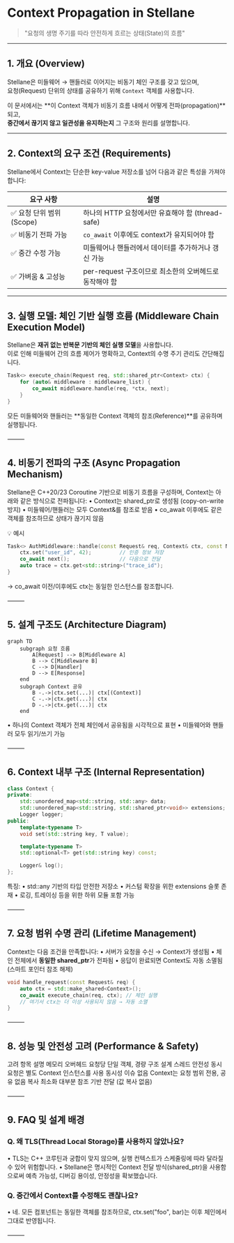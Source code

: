  # Context Propagation in Stellane

> "요청의 생명 주기를 따라 안전하게 흐르는 상태(State)의 흐름"

---

## 1. 개요 (Overview)

Stellane은 미들웨어 → 핸들러로 이어지는 비동기 체인 구조를 갖고 있으며,  
요청(Request) 단위의 상태를 공유하기 위해 `Context` 객체를 사용합니다.

이 문서에서는 **이 Context 객체가 비동기 흐름 내에서 어떻게 전파(propagation)**되고,  
**중간에서 끊기지 않고 일관성을 유지하는지** 그 구조와 원리를 설명합니다.

---

## 2. Context의 요구 조건 (Requirements)

Stellane에서 Context는 단순한 key-value 저장소를 넘어 다음과 같은 특성을 가져야 합니다:

| 요구 사항 | 설명 |
|-----------|------|
| ✅ 요청 단위 범위(Scope) | 하나의 HTTP 요청에서만 유효해야 함 (thread-safe) |
| ✅ 비동기 전파 가능 | `co_await` 이후에도 context가 유지되어야 함 |
| ✅ 중간 수정 가능 | 미들웨어나 핸들러에서 데이터를 추가하거나 갱신 가능 |
| ✅ 가벼움 & 고성능 | per-request 구조이므로 최소한의 오버헤드로 동작해야 함 |

---

## 3. 실행 모델: 체인 기반 실행 흐름 (Middleware Chain Execution Model)

Stellane은 **재귀 없는 반복문 기반의 체인 실행 모델**을 사용합니다.  
이로 인해 미들웨어 간의 흐름 제어가 명확하고, Context의 수명 주기 관리도 간단해집니다.

```cpp
Task<> execute_chain(Request req, std::shared_ptr<Context> ctx) {
    for (auto& middleware : middleware_list) {
        co_await middleware.handle(req, *ctx, next);
    }
}
```
모든 미들웨어와 핸들러는 **동일한 Context 객체의 참조(Reference)**를 공유하며 실행됩니다.

⸻

## 4. 비동기 전파의 구조 (Async Propagation Mechanism)

Stellane은 C++20/23 Coroutine 기반으로 비동기 흐름을 구성하며,
Context는 아래와 같은 방식으로 전파됩니다:
	•	Context는 shared_ptr<Context>로 생성됨 (copy-on-write 방지)
	•	미들웨어/핸들러는 모두 Context&를 참조로 받음
	•	co_await 이후에도 같은 객체를 참조하므로 상태가 끊기지 않음

💡 예시
```cpp
Task<> AuthMiddleware::handle(const Request& req, Context& ctx, const Next& next) {
    ctx.set("user_id", 42);         // 인증 정보 저장
    co_await next();                // 다음으로 전달
    auto trace = ctx.get<std::string>("trace_id");
}
```
→ co_await 이전/이후에도 ctx는 동일한 인스턴스를 참조합니다.

⸻

## 5. 설계 구조도 (Architecture Diagram)
```mermaid
graph TD
    subgraph 요청 흐름
        A[Request] --> B[Middleware A]
        B --> C[Middleware B]
        C --> D[Handler]
        D --> E[Response]
    end
    subgraph Context 공유
        B -.->|ctx.set(...)| ctx[(Context)]
        C -.->|ctx.get(...)| ctx
        D -.->|ctx.get(...)| ctx
    end
```
  •	하나의 Context 객체가 전체 체인에서 공유됨을 시각적으로 표현
	•	미들웨어와 핸들러 모두 읽기/쓰기 가능

⸻

## 6. Context 내부 구조 (Internal Representation)
```cpp
class Context {
private:
    std::unordered_map<std::string, std::any> data;
    std::unordered_map<std::string, std::shared_ptr<void>> extensions;
    Logger logger;
public:
    template<typename T>
    void set(std::string key, T value);

    template<typename T>
    std::optional<T> get(std::string key) const;

    Logger& log();
};
```
특징:
	•	std::any 기반의 타입 안전한 저장소
	•	커스텀 확장을 위한 extensions 슬롯 존재
	•	로깅, 트레이싱 등을 위한 하위 모듈 포함 가능

⸻

## 7. 요청 범위 수명 관리 (Lifetime Management)

Context는 다음 조건을 만족합니다:
	•	서버가 요청을 수신 → Context가 생성됨
	•	체인 전체에서 **동일한 shared_ptr**가 전파됨
	•	응답이 완료되면 Context도 자동 소멸됨 (스마트 포인터 참조 해제)
```cpp
void handle_request(const Request& req) {
    auto ctx = std::make_shared<Context>();
    co_await execute_chain(req, ctx); // 체인 실행
    // 여기서 ctx는 더 이상 사용되지 않음 → 자동 소멸
}
```

⸻

## 8. 성능 및 안전성 고려 (Performance & Safety)

고려 항목	설명
메모리 오버헤드	요청당 단일 객체, 경량 구조 설계
스레드 안전성	동시 요청은 별도 Context 인스턴스를 사용
동시성 이슈 없음	Context는 요청 범위 전용, 공유 없음
복사 최소화	대부분 참조 기반 전달 (값 복사 없음)


⸻

## 9. FAQ 및 설계 배경

### Q. 왜 TLS(Thread Local Storage)를 사용하지 않았나요? 
  •	TLS는 C++ 코루틴과 궁합이 맞지 않으며, 실행 컨텍스트가 스케줄링에 따라 달라질 수 있어 위험합니다.
	•	Stellane은 명시적인 Context 전달 방식(shared_ptr)을 사용함으로써 예측 가능성, 디버깅 용이성, 안정성을 확보했습니다.

### Q. 중간에서 Context를 수정해도 괜찮나요?
  •	네. 모든 컴포넌트는 동일한 객체를 참조하므로, ctx.set("foo", bar)는 이후 체인에서 그대로 반영됩니다.

⸻

